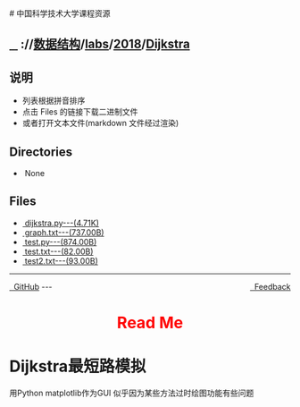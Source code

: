 
<head>
    <meta http-equiv="content-type" content="text/html; charset=utf-8">
    <link rel="stylesheet" href="https://use.fontawesome.com/releases/v5.8.1/css/all.css" integrity="sha384-50oBUHEmvpQ+1lW4y57PTFmhCaXp0ML5d60M1M7uH2+nqUivzIebhndOJK28anvf" crossorigin="anonymous">
    <title> 中国科学技术大学课程资源</title>
</head>
# 中国科学技术大学课程资源

<div>
  <h2>
    <a href="../index.html">&nbsp;&nbsp;<i class="fas fa-backward"></i>&nbsp;</a>
    :/<a href="../../../../index.html"><i class="fas fa-home"></i></a>/<a href="../../../index.html">数据结构</a>/<a href="../../index.html">labs</a>/<a href="../index.html">2018</a>/<a href="index.html">Dijkstra</a>
  </h2>
</div>

## 说明
- 列表根据拼音排序
- 点击 Files 的链接下载二进制文件
- 或者打开文本文件(markdown 文件经过渲染)

<h2> Directories &nbsp; <a href="http://downgit.zhoudaxiaa.com/#/home?url=https://github.com/USTC-Resource/USTC-Course/tree/master/数据结构/labs/2018/Dijkstra" style="color:red;text-decoration:underline;" target="_black"><i class="fas fa-download"></i></a></h2>

<ul><li><i class="fas fa-meh"></i>&nbsp;None</li></ul>

## Files
<ul><li><a href="https://raw.githubusercontent.com/USTC-Resource/USTC-Course/master/数据结构/labs/2018/Dijkstra/dijkstra.py"><i class="fas fa-file-code"></i>&nbsp;dijkstra.py---(4.71K)</a></li>
<li><a href="https://raw.githubusercontent.com/USTC-Resource/USTC-Course/master/数据结构/labs/2018/Dijkstra/graph.txt"><i class="fas fa-file"></i>&nbsp;graph.txt---(737.00B)</a></li>
<li><a href="https://raw.githubusercontent.com/USTC-Resource/USTC-Course/master/数据结构/labs/2018/Dijkstra/test.py"><i class="fas fa-file-code"></i>&nbsp;test.py---(874.00B)</a></li>
<li><a href="https://raw.githubusercontent.com/USTC-Resource/USTC-Course/master/数据结构/labs/2018/Dijkstra/test.txt"><i class="fas fa-file"></i>&nbsp;test.txt---(82.00B)</a></li>
<li><a href="https://raw.githubusercontent.com/USTC-Resource/USTC-Course/master/数据结构/labs/2018/Dijkstra/test2.txt"><i class="fas fa-file"></i>&nbsp;test2.txt---(93.00B)</a></li></ul>

---
<div style="text-decration:underline;display:inline">
  <a href="https://github.com/USTC-Resource/USTC-Course.git" target="_blank" rel="external"><i class="fab fa-github"></i>&nbsp; GitHub</a>
  <a href="mailto:&#122;huheqin1@gmail.com?subject=反馈与建议" style="float:right" target="_blank" rel="external"><i class="fas fa-envelope"></i>&nbsp; Feedback</a>
</div>
---

<h1 style="color:red;text-align:center;">Read Me</h1>

<h1 id="dijkstra">Dijkstra最短路模拟</h1>
<p>用Python matplotlib作为GUI
 似乎因为某些方法过时绘图功能有些问题</p>
